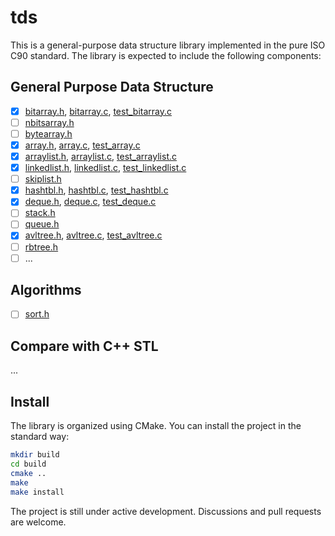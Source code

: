 # tds

This is a general-purpose data structure library implemented in the pure ISO C90 standard. The library is expected to include the following components:

## General Purpose Data Structure

   - [x] [bitarray.h](./include/tds/bitarray.h),
         [bitarray.c](./src/bitarray.c),
         [test_bitarray.c](./test/test_bitarray.c)
   - [ ] [nbitsarray.h](./include/tds/nbitsarray.h)
   - [ ] [bytearray.h](./include/tds/bytearray.h)
   - [x] [array.h](./include/tds/array.h),
         [array.c](./src/array.c),
         [test_array.c](./test/test_array.c)
   - [x] [arraylist.h](./include/tds/arraylist.h),
         [arraylist.c](./src/arraylist.c),
         [test_arraylist.c](./test/test_arraylist.c)
   - [x] [linkedlist.h](./include/tds/linkedlist.h),
         [linkedlist.c](./src/linkedlist.c),
         [test_linkedlist.c](./test/test_linkedlist.c)
   - [ ] [skiplist.h](./include/tds/skiplist.h)
   - [x] [hashtbl.h](./include/tds/hashtbl.h),
         [hashtbl.c](./src/hashtbl.c),
         [test_hashtbl.c](./test/test_hashtbl.c)
   - [x] [deque.h](./include/tds/deque.h),
         [deque.c](./src/deque.c),
         [test_deque.c](./test/test_deque.c)
   - [ ] [stack.h](./include/tds/stack.h)
   - [ ] [queue.h](./include/tds/queue.h)
   - [x] [avltree.h](./include/tds/avltree.h),
         [avltree.c](./src/tds_avltree.c),
         [test_avltree.c](./test/test_avltree.c)
   - [ ] [rbtree.h](./include/tds/rbtree.h)
   - [ ] ...

## Algorithms

   - [ ] [sort.h](./include/ta/sort.h)

## Compare with C++ STL

...

## Install

The library is organized using CMake. You can install the project in the standard way:

```sh
mkdir build
cd build
cmake ..
make
make install
```

The project is still under active development. Discussions and pull requests are welcome.
